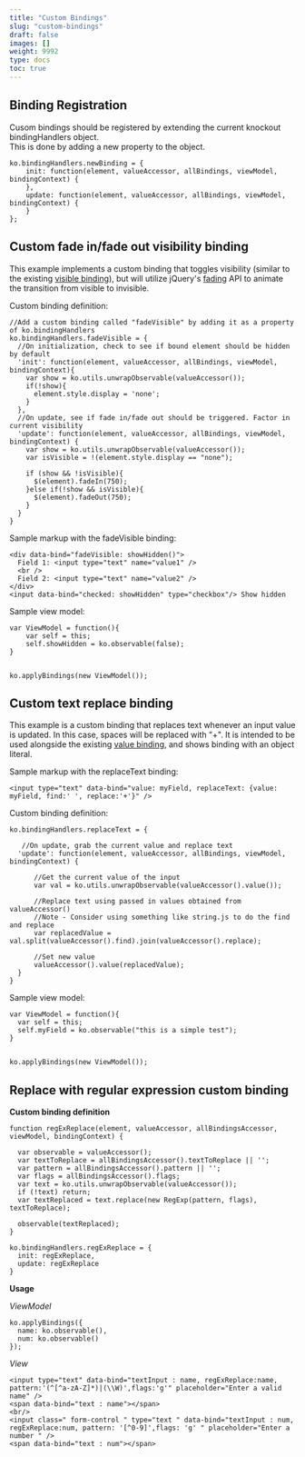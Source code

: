 ```yaml
---
title: "Custom Bindings"
slug: "custom-bindings"
draft: false
images: []
weight: 9992
type: docs
toc: true
---
```


## Binding Registration
Cusom bindings should be registered by extending the current knockout bindingHandlers object.<br />This is done by adding a new property to the object.

<!--lang:js -->
    ko.bindingHandlers.newBinding = {
        init: function(element, valueAccessor, allBindings, viewModel, bindingContext) {
        },
        update: function(element, valueAccessor, allBindings, viewModel, bindingContext) {
        }
    };

## Custom fade in/fade out visibility binding
This example implements a custom binding that toggles visibility (similar to the existing [visible binding][1]), but will utilize jQuery's [fading][2] API to animate the transition from visible to invisible.

Custom binding definition:

    //Add a custom binding called "fadeVisible" by adding it as a property of ko.bindingHandlers
    ko.bindingHandlers.fadeVisible = {
      //On initialization, check to see if bound element should be hidden by default
      'init': function(element, valueAccessor, allBindings, viewModel, bindingContext){
        var show = ko.utils.unwrapObservable(valueAccessor());
        if(!show){
          element.style.display = 'none';
        }
      },
      //On update, see if fade in/fade out should be triggered. Factor in current visibility 
      'update': function(element, valueAccessor, allBindings, viewModel, bindingContext) {
        var show = ko.utils.unwrapObservable(valueAccessor());
        var isVisible = !(element.style.display == "none");
        
        if (show && !isVisible){
          $(element).fadeIn(750);
        }else if(!show && isVisible){
          $(element).fadeOut(750);
        }
      }
    }

Sample markup with the fadeVisible binding:

    <div data-bind="fadeVisible: showHidden()">
      Field 1: <input type="text" name="value1" />
      <br />
      Field 2: <input type="text" name="value2" />
    </div>
    <input data-bind="checked: showHidden" type="checkbox"/> Show hidden

Sample view model:

    var ViewModel = function(){
        var self = this;
        self.showHidden = ko.observable(false);
    }
    
    
    ko.applyBindings(new ViewModel());

  [1]: http://knockoutjs.com/documentation/visible-binding.html
  [2]: https://api.jquery.com/category/effects/fading/

## Custom text replace binding
This example is a custom binding that replaces text whenever an input value is updated. In this case, spaces will be replaced with "+". It is intended to be used alongside the existing [value binding][1], and shows binding with an object literal.

Sample markup with the replaceText binding:

    <input type="text" data-bind="value: myField, replaceText: {value: myField, find:' ', replace:'+'}" />

Custom binding definition:

    ko.bindingHandlers.replaceText = {

       //On update, grab the current value and replace text
      'update': function(element, valueAccessor, allBindings, viewModel, bindingContext) {

          //Get the current value of the input 
          var val = ko.utils.unwrapObservable(valueAccessor().value());

          //Replace text using passed in values obtained from valueAccessor()
          //Note - Consider using something like string.js to do the find and replace
          var replacedValue = val.split(valueAccessor().find).join(valueAccessor().replace);

          //Set new value
          valueAccessor().value(replacedValue);
      }
    }

    
Sample view model:

    var ViewModel = function(){
      var self = this;
      self.myField = ko.observable("this is a simple test");
    }
     
    
    ko.applyBindings(new ViewModel());





  [1]: http://knockoutjs.com/documentation/value-binding.html

## Replace with regular expression custom binding
**Custom binding definition**

    function regExReplace(element, valueAccessor, allBindingsAccessor, viewModel, bindingContext) {
    
      var observable = valueAccessor();
      var textToReplace = allBindingsAccessor().textToReplace || '';
      var pattern = allBindingsAccessor().pattern || '';
      var flags = allBindingsAccessor().flags;
      var text = ko.utils.unwrapObservable(valueAccessor());
      if (!text) return;
      var textReplaced = text.replace(new RegExp(pattern, flags), textToReplace);
    
      observable(textReplaced);
    }
    
    ko.bindingHandlers.regExReplace = {
      init: regExReplace,
      update: regExReplace
    }

**Usage**

*ViewModel*

    ko.applyBindings({
      name: ko.observable(),
      num: ko.observable()
    });
*View*

    <input type="text" data-bind="textInput : name, regExReplace:name, pattern:'(^[^a-zA-Z]*)|(\\W)',flags:'g'" placeholder="Enter a valid name" />
    <span data-bind="text : name"></span>
    <br/>
    <input class=" form-control " type="text " data-bind="textInput : num, regExReplace:num, pattern: '[^0-9]',flags: 'g' " placeholder="Enter a number " />
    <span data-bind="text : num"></span>



